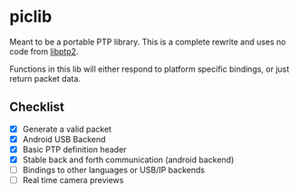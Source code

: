 # piclib
Meant to be a portable PTP library. This is a complete rewrite and uses no code from [libptp2](https://github.com/leirf/libptp).

Functions in this lib will either respond to platform specific bindings, or just return packet data.

## Checklist
- [x] Generate a valid packet
- [x] Android USB Backend
- [x] Basic PTP definition header
- [x] Stable back and forth communication (android backend)
- [ ] Bindings to other languages or USB/IP backends
- [ ] Real time camera previews
